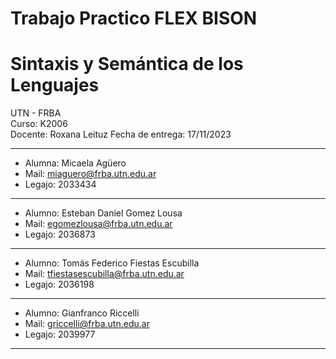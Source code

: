 # Trabajo Practico FLEX BISON
# Sintaxis y Semántica de los Lenguajes

UTN - FRBA  
Curso: K2006   
Docente: Roxana Leituz
Fecha de entrega: 17/11/2023

------------------------------------------------------
- Alumna: Micaela Agüero
- Mail: miaguero@frba.utn.edu.ar
- Legajo: 2033434
- ----------------------------------------------------
- Alumno: Esteban Daniel Gomez Lousa
- Mail: egomezlousa@frba.utn.edu.ar
- Legajo: 2036873
- ----------------------------------------------------
- Alumno: Tomás Federico Fiestas Escubilla
- Mail: tfiestasescubilla@frba.utn.edu.ar
- Legajo: 2036198
------------------------------------------------------
- Alumno: Gianfranco Riccelli
- Mail: griccelli@frba.utn.edu.ar
- Legajo: 2039977
------------------------------------------------------

